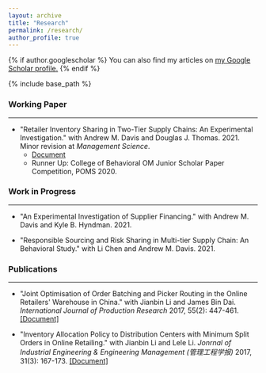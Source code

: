 ```yaml
---
layout: archive
title: "Research"
permalink: /research/
author_profile: true
---
```


{% if author.googlescholar %}
  You can also find my articles on <u><a href="{{author.googlescholar}}">my Google Scholar profile</a>.</u>
{% endif %}

{% include base_path %}

### Working Paper
___
* "Retailer Inventory Sharing in Two-Tier Supply Chains: An Experimental Investigation." with Andrew M. Davis and Douglas J. Thomas. 2021. Minor revision at *Management Science*.
   * [Document](https://papers.ssrn.com/sol3/papers.cfm?abstract_id=3757145)
  * Runner Up: College of Behavioral OM Junior Scholar Paper Competition, POMS 2020.

### Work in Progress
___
* "An Experimental Investigation of Supplier Financing." with Andrew M. Davis and Kyle B. Hyndman. 2021.

* "Responsible Sourcing and Risk Sharing in Multi-tier Supply Chain: An Behavioral Study." with Li Chen and Andrew M. Davis. 2021.

### Publications
___
* "Joint Optimisation of Order Batching and Picker Routing in the Online Retailers' Warehouse in China." with Jianbin Li and James Bin Dai. *International Journal of Production Research* 2017, 55(2): 447-461. [[Document]](https://rihuanhuang.github.io/files/2017IJPR.pdf)

* "Inventory Allocation Policy to Distribution Centers with Minimum Split Orders in Online Retailing." with Jianbin Li and Lele Li. *Jonrnal of Industrial Engineering & Engineering Management (管理工程学报)* 2017, 31(3): 167-173. [[Document]](https://rihuanhuang.github.io/files/2017IJPR.pdf)


